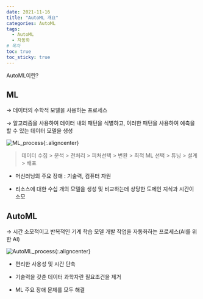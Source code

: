 ```yaml
---
date: 2021-11-16
title: "AutoML 개요"
categories: AutoML
tags:
  - AutoML
  - 자동화
# 목차
toc: true  
toc_sticky: true 
---
```


AutoML이란?

## ML

→ 데이터의 수학적 모델을 사용하는 프로세스

→ 알고리즘을 사용하여 데이터 내의 패턴을 식별하고, 이러한 패턴을 사용하여 예측을 할 수 있는 데이터 모델을 생성

![ML_process]({{https://github.com/wlslwlsl/wlslwlsl.github.io}}/assets/AutoML/ml.png ){:.aligncenter}

> 데이터 수집 > 분석 > 전처리 > 피처선택 > 변환 > 최적 ML 선택 > 튜닝 > 설계 > 배포


- 머신러닝의 주요 장애 : 기술력, 컴퓨터 자원

- 리소스에 대한 수십 개의 모델을 생성 및 비교하는데 상당한 도메인 지식과 시간이 소모



## AutoML

→ 시간 소모적이고 반복적인 기계 학습 모델 개발 작업을 자동화하는 프로세스(AI를 위한 AI)


![AutoML_process]({{https://github.com/wlslwlsl/wlslwlsl.github.io}}/assets/AutoML/automl.png ){:.aligncenter}

- 편리한 사용성 및 시간 단축

- 기술력을 갖춘 데이터 과학자란 필요조건을 제거

- ML 주요 장애 문제를 모두 해결